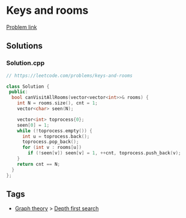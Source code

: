 # Keys and rooms

[Problem link](https://leetcode.com/problems/keys-and-rooms)

## Solutions


### Solution.cpp
```cpp
// https://leetcode.com/problems/keys-and-rooms

class Solution {
 public:
  bool canVisitAllRooms(vector<vector<int>>& rooms) {
    int N = rooms.size(), cnt = 1;
    vector<char> seen(N);

    vector<int> toprocess{0};
    seen[0] = 1;
    while (!toprocess.empty()) {
      int u = toprocess.back();
      toprocess.pop_back();
      for (int v : rooms[u])
        if (!seen[v]) seen[v] = 1, ++cnt, toprocess.push_back(v);
    }
    return cnt == N;
  }
};
```
## Tags

* [Graph theory](/README.md#Graph_theory) > [Depth first search](/README.md#Graph_theory-Depth_first_search)
